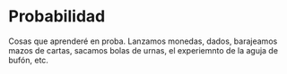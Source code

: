 # Probabilidad
Cosas que aprenderé en proba. Lanzamos monedas, dados, barajeamos mazos de cartas, sacamos bolas de urnas, el experiemnto de la aguja de bufón, etc. 
